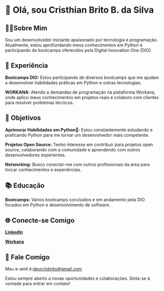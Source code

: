 # 👋 Olá, sou Cristhian Brito B. da Silva

## 🧑‍💻Sobre Mim

Sou um desenvolvedor iniciante apaixonado por tecnologia e programação. Atualmente, estou aprofundando meus conhecimentos em Python e participando de bootcamps oferecidos pela Digital Innovation One (DIO).
## 🚀 Experiência

**Bootcamps DIO:** Estou participando de diversos bootcamps que me ajudam a desenvolver habilidades práticas em Python e outras tecnologias.

**WORKANA:** Atendo a demandas de programação na plataforma Workana, onde aplico meus conhecimentos em projetos reais e colaboro com clientes para resolver problemas técnicos.

## 🎯 Objetivos

**Aprimorar Habilidades em Python🐍:** Estou constantemente estudando e praticando Python para me tornar um desenvolvedor mais competente.

**Projetos Open Source:** Tenho interesse em contribuir para projetos open source, colaborando com a comunidade e aprendendo com outros desenvolvedores experientes.

**Networking:** Busco conectar-me com outros profissionais da área para trocar conhecimentos e experiências.

## 📚 Educação

**Bootcamps:** Vários bootcamps concluídos e em andamento pela DIO focados em Python e desenvolvimento de software.

## 🌐 Conecte-se Comigo

**[LinkedIn](linkedin.com/in/cristhian-brito-bezerra-da-silva-763965301/)**

**[Workana](workana.com/freelancer/1db6ea75dfab25c19df227261dd3e09f)**

## 💬 Fale Comigo

Meu e-amil é:devcrisbrito@gmail.com 

Estou sempre aberto a novas oportunidades e colaborações. Sinta-se à vontade para entrar em contato!
